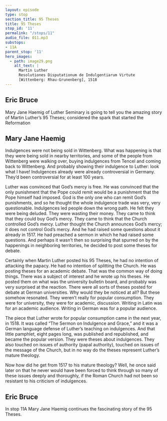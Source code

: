 ```yaml
---
layout: episode
type: stop
section_title: 95 Theses
title: 95 Theses
stop_id: '11'
permalink: "/stops/11"
audio_file: 011.mp3
substops:
- 11A
parent_stop: '11'
hero_images:
  - path: image29.png
    alt_text: |
      Martin Luther
      Resolutiones Disputationum de Indulgentiarum Virtute
      [Wittenberg: Rhau-Grunenberg], 1518
---
```


## Eric Bruce

Mary Jane Haemig of Luther Seminary is going to tell you the amazing story of Martin Luther’s 95 Theses; considered the spark that started the Reformation

## Mary Jane Haemig

Indulgences were not being sold in Wittenberg. What was happening is that they were being sold in nearby territories, and some of the people from Wittenberg were walking over, buying indulgences from Tencel and coming back to Wittenberg. And probably showing their indulgence to Luther: look what I have! Indulgences already were already controversial in Germany. They’d been controversial for at least 100 years.

Luther was convinced that God’s mercy is free. He was convinced that the only punishment that the Pope could remit would be a punishment that the Pope himself had imposed. God is the only one who can remit God’s punishments, and so he thought the whole indulgence trade was very, very questionable. Indulgences led people down the wrong path. He felt they were being deluded. They were wasting their money. They came to think that they could buy God’s mercy. They came to think that the Church controlled God’s mercy. Luther thought the Church announces God’s mercy; it does not control God’s mercy. And he had raised some questions about it already in 1517. He had preached a sermon in which he had raised some questions. And perhaps it wasn’t then so surprising that spurred on by the happenings in neighboring territories, he decided to post some theses for debate.

Certainly when Martin Luther posted his 95 Theses, he had no intention of attacking the papacy. He had no intention of splitting the Church. He was posting theses for an academic debate. That was the common way of doing things. There was a subject of interest and he wrote up his theses. He posted them on what was the university bulletin board, and probably was very surprised at the reaction. There were all sorts of theses posted for debate at German universities. Why would they be noticed at all? But these somehow resonated. They weren’t really for popular consumption. They were for university, they were for academic, discussion. Writing in Latin was for an academic audience. Writing in German was for a popular audience. 

The piece that Luther wrote for popular consumption came in the next year, in 1518. It was called “The Sermon on Indulgence and Grace,” and it was a German language defense of Luther’s teaching on indulgences. And that little pamphlet, eight pages long, was published and republished, and became the popular version. They were theses about indulgences. They also touched on issues of authority (papal authority), touched on issues of the message of the Church, but in no way do the theses represent Luther’s mature theology. 

Now how did he get from 1517 to his mature theology? Well, he once said later on that he never would have been forced to think through so many of these issues deeply and thoroughly, if the Roman Church had not been so resistant to his criticism of indulgences. 

## Eric Bruce

In stop 11A Mary Jane Haemig continues the fascinating story of the 95 Theses.
